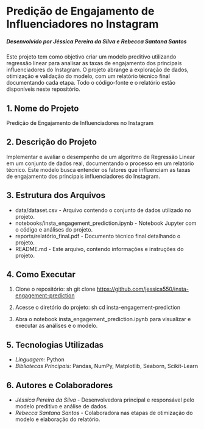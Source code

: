 # Predição de Engajamento de Influenciadores no Instagram

##### Desenvolvido por Jéssica Pereira da Silva e Rebecca Santana Santos

Este projeto tem como objetivo criar um modelo preditivo utilizando regressão linear para analisar as taxas de engajamento dos principais influenciadores do Instagram. O projeto abrange a exploração de dados, otimização e validação do modelo, com um relatório técnico final documentando cada etapa. Todo o código-fonte e o relatório estão disponíveis neste repositório.

## 1. Nome do Projeto
Predição de Engajamento de Influenciadores no Instagram

## 2. Descrição do Projeto
Implementar e avaliar o desempenho de um algoritmo de Regressão Linear em um conjunto de dados real, documentando o processo em um relatório técnico. Este modelo busca entender os fatores que influenciam as taxas de engajamento dos principais influenciadores do Instagram.

## 3. Estrutura dos Arquivos
- data/dataset.csv - Arquivo contendo o conjunto de dados utilizado no projeto.
- notebooks/insta_engagement_prediction.ipynb - Notebook Jupyter com o código e análises do projeto.
- reports/relatório_final.pdf - Documento técnico final detalhando o projeto.
- README.md - Este arquivo, contendo informações e instruções do projeto.

## 4. Como Executar
1. Clone o repositório:
   sh
   git clone https://github.com/jessica550/insta-engagement-prediction
   
2. Acesse o diretório do projeto:
   sh
   cd insta-engagement-prediction
   
3. Abra o notebook insta_engagement_prediction.ipynb para visualizar e executar as análises e o modelo.

## 5. Tecnologias Utilizadas
- *Linguagem:* Python
- *Bibliotecas Principais:* Pandas, NumPy, Matplotlib, Seaborn, Scikit-Learn

## 6. Autores e Colaboradores
- *Jéssica Pereira da Silva* - Desenvolvedora principal e responsável pelo modelo preditivo e análise de dados.
- *Rebecca Santana Santos* - Colaboradora nas etapas de otimização do modelo e elaboração do relatório.